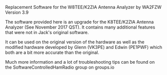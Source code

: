 Replacement Software for the W8TEE/K2ZIA Antenna Analyzer by WA2FZW
Version 3.9

The software provided here is an upgrade for the K8TEE/K2ZIA Antenna
Analyzer (See November 2017 QST). It contains many additional features
that were not in Jack's original software.

It can be used on the original version of the hardware as well as the
modified hardware developed by Glenn (VK3PE) and Edwin (PE1PWF) which
both are a bit more accurate than the original.

Much more information and a lot of troubleshooting tips can be found on
the SoftwareControlledHamRadio group on groups.io
